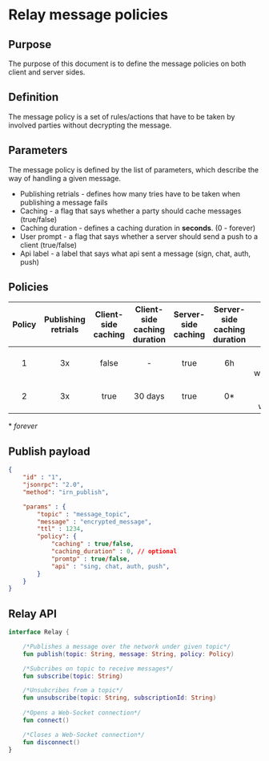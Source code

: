 
# Relay message policies

## Purpose
The purpose of this document is to define the message policies on both client and server sides.

## Definition

The message policy is a set of rules/actions that have to be taken by involved parties without decrypting the message.

## Parameters

The message policy is defined by the list of parameters, which describe the way of handling a given message. 

* Publishing retrials - defines how many tries have to be taken when publishing a message fails
* Caching - a flag that says whether a party should cache messages (true/false)
* Caching duration - defines a caching duration in **seconds**. (0 - forever)
* User prompt - a flag that says whether a server should send a push to a client (true/false)
* Api label - a label that says what api sent a message (sign, chat, auth, push)

## Policies

| Policy 	| Publishing <br>retrials 	| Client-side <br>caching 	| Client-side <br>caching duration 	| Server-side<br>caching 	| Server-side <br>caching duration  	|            User prompt            	| API label 	|
|:------:	|:-----------------------:	|:-----------------------:	|:--------------------------------:	|:----------------------:	|:---------------------------------:	|:---------------------------------:	|:---------:	|
|    1   	|            3x           	|          false          	|                 -                	|          true          	|                 6h                	| true<br>when<br>wc_sessionRequest 	|    sign   	|
|    2   	|            3x           	|           true          	|              30 days             	|          true          	|                 0*                 	|   true<br>when<br>wc_chatMessage  	|    chat   	|

\* _forever_

## Publish payload

```json
{
	"id" : "1",
	"jsonrpc": "2.0",
	"method": "irn_publish",

	"params" : {
		"topic" : "message_topic",
		"message" : "encrypted_message",  
		"ttl" : 1234,
        "policy": {
            "caching" : true/false,
            "caching_duration" : 0, // optional
            "promtp" : true/false,
		    "api" : "sing, chat, auth, push",
        }
	}
}
```

## Relay API

```kotlin
interface Relay {

    /*Publishes a message over the network under given topic*/
    fun publish(topic: String, message: String, policy: Policy)

    /*Subcribes on topic to receive messages*/
    fun subscribe(topic: String)

    /*Unsubcribes from a topic*/
    fun unsubscribe(topic: String, subscriptionId: String)
	
    /*Opens a Web-Socket connection*/
    fun connect()

    /*Closes a Web-Socket connection*/
    fun disconnect()
}